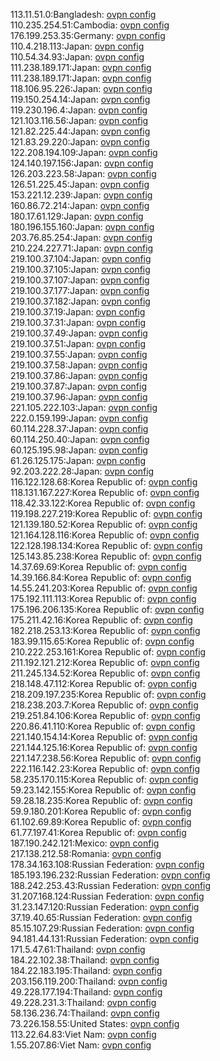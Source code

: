 113.11.51.0:Bangladesh: [ovpn config](vpn/113_11_51_0.ovpn)  
110.235.254.51:Cambodia: [ovpn config](vpn/110_235_254_51.ovpn)  
176.199.253.35:Germany: [ovpn config](vpn/176_199_253_35.ovpn)  
110.4.218.113:Japan: [ovpn config](vpn/110_4_218_113.ovpn)  
110.54.34.93:Japan: [ovpn config](vpn/110_54_34_93.ovpn)  
111.238.189.171:Japan: [ovpn config](vpn/111_238_189_171.ovpn)  
111.238.189.171:Japan: [ovpn config](vpn/111_238_189_171.ovpn)  
118.106.95.226:Japan: [ovpn config](vpn/118_106_95_226.ovpn)  
119.150.254.14:Japan: [ovpn config](vpn/119_150_254_14.ovpn)  
119.230.196.4:Japan: [ovpn config](vpn/119_230_196_4.ovpn)  
121.103.116.56:Japan: [ovpn config](vpn/121_103_116_56.ovpn)  
121.82.225.44:Japan: [ovpn config](vpn/121_82_225_44.ovpn)  
121.83.29.220:Japan: [ovpn config](vpn/121_83_29_220.ovpn)  
122.208.194.109:Japan: [ovpn config](vpn/122_208_194_109.ovpn)  
124.140.197.156:Japan: [ovpn config](vpn/124_140_197_156.ovpn)  
126.203.223.58:Japan: [ovpn config](vpn/126_203_223_58.ovpn)  
126.51.225.45:Japan: [ovpn config](vpn/126_51_225_45.ovpn)  
153.221.12.239:Japan: [ovpn config](vpn/153_221_12_239.ovpn)  
160.86.72.214:Japan: [ovpn config](vpn/160_86_72_214.ovpn)  
180.17.61.129:Japan: [ovpn config](vpn/180_17_61_129.ovpn)  
180.196.155.160:Japan: [ovpn config](vpn/180_196_155_160.ovpn)  
203.76.85.254:Japan: [ovpn config](vpn/203_76_85_254.ovpn)  
210.224.227.71:Japan: [ovpn config](vpn/210_224_227_71.ovpn)  
219.100.37.104:Japan: [ovpn config](vpn/219_100_37_104.ovpn)  
219.100.37.105:Japan: [ovpn config](vpn/219_100_37_105.ovpn)  
219.100.37.107:Japan: [ovpn config](vpn/219_100_37_107.ovpn)  
219.100.37.177:Japan: [ovpn config](vpn/219_100_37_177.ovpn)  
219.100.37.182:Japan: [ovpn config](vpn/219_100_37_182.ovpn)  
219.100.37.19:Japan: [ovpn config](vpn/219_100_37_19.ovpn)  
219.100.37.31:Japan: [ovpn config](vpn/219_100_37_31.ovpn)  
219.100.37.49:Japan: [ovpn config](vpn/219_100_37_49.ovpn)  
219.100.37.51:Japan: [ovpn config](vpn/219_100_37_51.ovpn)  
219.100.37.55:Japan: [ovpn config](vpn/219_100_37_55.ovpn)  
219.100.37.58:Japan: [ovpn config](vpn/219_100_37_58.ovpn)  
219.100.37.86:Japan: [ovpn config](vpn/219_100_37_86.ovpn)  
219.100.37.87:Japan: [ovpn config](vpn/219_100_37_87.ovpn)  
219.100.37.96:Japan: [ovpn config](vpn/219_100_37_96.ovpn)  
221.105.222.103:Japan: [ovpn config](vpn/221_105_222_103.ovpn)  
222.0.159.199:Japan: [ovpn config](vpn/222_0_159_199.ovpn)  
60.114.228.37:Japan: [ovpn config](vpn/60_114_228_37.ovpn)  
60.114.250.40:Japan: [ovpn config](vpn/60_114_250_40.ovpn)  
60.125.195.98:Japan: [ovpn config](vpn/60_125_195_98.ovpn)  
61.26.125.175:Japan: [ovpn config](vpn/61_26_125_175.ovpn)  
92.203.222.28:Japan: [ovpn config](vpn/92_203_222_28.ovpn)  
116.122.128.68:Korea Republic of: [ovpn config](vpn/116_122_128_68.ovpn)  
118.131.167.227:Korea Republic of: [ovpn config](vpn/118_131_167_227.ovpn)  
118.42.33.122:Korea Republic of: [ovpn config](vpn/118_42_33_122.ovpn)  
119.198.227.219:Korea Republic of: [ovpn config](vpn/119_198_227_219.ovpn)  
121.139.180.52:Korea Republic of: [ovpn config](vpn/121_139_180_52.ovpn)  
121.164.128.116:Korea Republic of: [ovpn config](vpn/121_164_128_116.ovpn)  
122.128.198.134:Korea Republic of: [ovpn config](vpn/122_128_198_134.ovpn)  
125.143.85.238:Korea Republic of: [ovpn config](vpn/125_143_85_238.ovpn)  
14.37.69.69:Korea Republic of: [ovpn config](vpn/14_37_69_69.ovpn)  
14.39.166.84:Korea Republic of: [ovpn config](vpn/14_39_166_84.ovpn)  
14.55.241.203:Korea Republic of: [ovpn config](vpn/14_55_241_203.ovpn)  
175.192.111.113:Korea Republic of: [ovpn config](vpn/175_192_111_113.ovpn)  
175.196.206.135:Korea Republic of: [ovpn config](vpn/175_196_206_135.ovpn)  
175.211.42.16:Korea Republic of: [ovpn config](vpn/175_211_42_16.ovpn)  
182.218.253.13:Korea Republic of: [ovpn config](vpn/182_218_253_13.ovpn)  
183.99.115.65:Korea Republic of: [ovpn config](vpn/183_99_115_65.ovpn)  
210.222.253.161:Korea Republic of: [ovpn config](vpn/210_222_253_161.ovpn)  
211.192.121.212:Korea Republic of: [ovpn config](vpn/211_192_121_212.ovpn)  
211.245.134.52:Korea Republic of: [ovpn config](vpn/211_245_134_52.ovpn)  
218.148.47.112:Korea Republic of: [ovpn config](vpn/218_148_47_112.ovpn)  
218.209.197.235:Korea Republic of: [ovpn config](vpn/218_209_197_235.ovpn)  
218.238.203.7:Korea Republic of: [ovpn config](vpn/218_238_203_7.ovpn)  
219.251.84.106:Korea Republic of: [ovpn config](vpn/219_251_84_106.ovpn)  
220.86.41.110:Korea Republic of: [ovpn config](vpn/220_86_41_110.ovpn)  
221.140.154.14:Korea Republic of: [ovpn config](vpn/221_140_154_14.ovpn)  
221.144.125.16:Korea Republic of: [ovpn config](vpn/221_144_125_16.ovpn)  
221.147.238.56:Korea Republic of: [ovpn config](vpn/221_147_238_56.ovpn)  
222.116.142.23:Korea Republic of: [ovpn config](vpn/222_116_142_23.ovpn)  
58.235.170.115:Korea Republic of: [ovpn config](vpn/58_235_170_115.ovpn)  
59.23.142.155:Korea Republic of: [ovpn config](vpn/59_23_142_155.ovpn)  
59.28.18.235:Korea Republic of: [ovpn config](vpn/59_28_18_235.ovpn)  
59.9.180.201:Korea Republic of: [ovpn config](vpn/59_9_180_201.ovpn)  
61.102.69.89:Korea Republic of: [ovpn config](vpn/61_102_69_89.ovpn)  
61.77.197.41:Korea Republic of: [ovpn config](vpn/61_77_197_41.ovpn)  
187.190.242.121:Mexico: [ovpn config](vpn/187_190_242_121.ovpn)  
217.138.212.58:Romania: [ovpn config](vpn/217_138_212_58.ovpn)  
178.34.163.108:Russian Federation: [ovpn config](vpn/178_34_163_108.ovpn)  
185.193.196.232:Russian Federation: [ovpn config](vpn/185_193_196_232.ovpn)  
188.242.253.43:Russian Federation: [ovpn config](vpn/188_242_253_43.ovpn)  
31.207.168.124:Russian Federation: [ovpn config](vpn/31_207_168_124.ovpn)  
31.23.147.120:Russian Federation: [ovpn config](vpn/31_23_147_120.ovpn)  
37.19.40.65:Russian Federation: [ovpn config](vpn/37_19_40_65.ovpn)  
85.15.107.29:Russian Federation: [ovpn config](vpn/85_15_107_29.ovpn)  
94.181.44.131:Russian Federation: [ovpn config](vpn/94_181_44_131.ovpn)  
171.5.47.61:Thailand: [ovpn config](vpn/171_5_47_61.ovpn)  
184.22.102.38:Thailand: [ovpn config](vpn/184_22_102_38.ovpn)  
184.22.183.195:Thailand: [ovpn config](vpn/184_22_183_195.ovpn)  
203.156.119.200:Thailand: [ovpn config](vpn/203_156_119_200.ovpn)  
49.228.177.194:Thailand: [ovpn config](vpn/49_228_177_194.ovpn)  
49.228.231.3:Thailand: [ovpn config](vpn/49_228_231_3.ovpn)  
58.136.236.74:Thailand: [ovpn config](vpn/58_136_236_74.ovpn)  
73.226.158.55:United States: [ovpn config](vpn/73_226_158_55.ovpn)  
113.22.64.83:Viet Nam: [ovpn config](vpn/113_22_64_83.ovpn)  
1.55.207.86:Viet Nam: [ovpn config](vpn/1_55_207_86.ovpn)  
